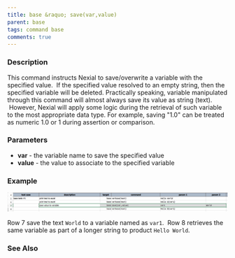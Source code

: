 ```yaml
---
title: base &raquo; save(var,value)
parent: base
tags: command base
comments: true
---
```



### Description
This command instructs Nexial to save/overwrite a variable with the specified value.  If the specified value resolved 
to an empty string, then the specified variable will be deleted.  Practically speaking, variable manipulated through 
this command will almost always save its value as string (text).  However, Nexial will apply some logic during the 
retrieval of such variable to the most appropriate data type. For example, saving "1.0" can be treated as numeric 1.0 
or 1 during assertion or comparison.


### Parameters
- **var** \- the variable name to save the specified value
- **value** \- the value to associate to the specified variable


### Example
![script](image/save_01.png)

Row 7 save the text `World` to a variable named as `var1`.  Row 8 retrieves the same variable as part of a longer 
string to product `Hello World`.


### See Also
